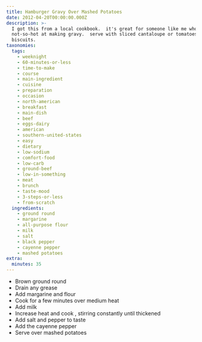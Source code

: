 ```yaml
---
title: Hamburger Gravy Over Mashed Potatoes
date: 2012-04-20T00:00:00.000Z
description: >-
  I got this from a local cookbook.  it's great for someone like me who is is
  not-so-hot at making gravy.  serve with sliced cantaloupe or tomatoes and hot
  biscuits.
taxonomies:
  tags:
    - weeknight
    - 60-minutes-or-less
    - time-to-make
    - course
    - main-ingredient
    - cuisine
    - preparation
    - occasion
    - north-american
    - breakfast
    - main-dish
    - beef
    - eggs-dairy
    - american
    - southern-united-states
    - easy
    - dietary
    - low-sodium
    - comfort-food
    - low-carb
    - ground-beef
    - low-in-something
    - meat
    - brunch
    - taste-mood
    - 3-steps-or-less
    - from-scratch
  ingredients:
    - ground round
    - margarine
    - all-purpose flour
    - milk
    - salt
    - black pepper
    - cayenne pepper
    - mashed potatoes
extra:
  minutes: 35
---
```

 - Brown ground round
 - Drain any grease
 - Add margarine and flour
 - Cook for a few minutes over medium heat
 - Add milk
 - Increase heat and cook , stirring constantly until thickened
 - Add salt and pepper to taste
 - Add the cayenne pepper
 - Serve over mashed potatoes
